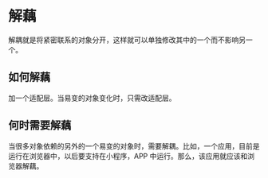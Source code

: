 # 解藕
解耦就是将紧密联系的对象分开，这样就可以单独修改其中的一个而不影响另一个。

## 如何解藕
加一个适配层。当易变的对象变化时，只需改适配层。

## 何时需要解藕
当很多对象依赖的另外的一个易变的对象时，需要解耦。比如，一个应用，目前是运行在浏览器中，以后要支持在小程序，APP 中运行。那么，该应用就应该和浏览器解藕。

